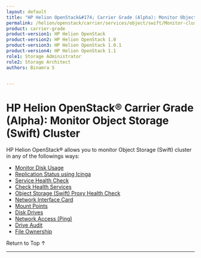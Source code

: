 ```yaml
---
layout: default
title: "HP Helion OpenStack&#174; Carrier Grade (Alpha): Monitor Object Storage (Swift) Cluster"
permalink: /helion/openstack/carrier/services/object/swift/Monitor-cluster/
product: carrier-grade
product-version1: HP Helion OpenStack
product-version2: HP Helion OpenStack 1.0
product-version3: HP Helion OpenStack 1.0.1
product-version4: HP Helion OpenStack 1.1
role1: Storage Administrator
role2: Storage Architect
authors: Binamra S


---
```

<!--UNDER REVISION-->

<script>

function PageRefresh {
onLoad="window.refresh"
}

PageRefresh();

</script>

<!--
<p style="font-size: small;"> <a href="/helion/openstack/carrier/services/object/overview/">&#9664; PREV</a> | <a href="/helion/openstack/carrier/services/overview/">&#9650; UP</a> | <a href=" /helion/openstack/carrier/services/swift/deployment/"> NEXT &#9654</a> </p>-->


# HP Helion OpenStack&#174; Carrier Grade (Alpha): Monitor Object Storage (Swift) Cluster

HP Helion OpenStack&#174; allows you to monitor Object Storage (Swift) cluster in any of the followings ways:


* [Monitor Disk Usage]( /helion/openstack/carrier/services/object/swift/Monitor-disk/)
* [Replication Status using Icinga](/helion/openstack/carrier/services/object/swift/replica-status/)
* [Service Health Check](/helion/openstack/carrier/services/object/swift/health-check/)
* [Check Health Services](/helion/openstack/carrier/services/object/swift/health-swift-services/)
* [Object Storage (Swift) Proxy Health Check]( /helion/openstack/carrier/services/object/swift/monitor-swift-proxy-health-checks/)
* [Network Interface Card](/helion/openstack/carrier/services/object/swift/monitor-speed-of-NIC/)
* [Mount Points](/helion/openstack/carrier/services/object/swift/mount-points/)
* [Disk Drives](/helion/openstack/carrier/services/object/swift/disk-drive/)
* [Network Access (Ping)](/helion/openstack/carrier/services/object/swift/monitor-network-access-ping/)
* [Drive Audit]( /helion/openstack/carrier/services/object/swift/monitor-swift-drive-audit/)
* [File Ownership](/helion/openstack/carrier/services/object/swift/file-ownership/)


<a href="#top" style="padding:14px 0px 14px 0px; text-decoration: none;"> Return to Top &#8593; </a>

----
